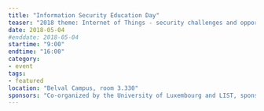 ```yaml
---
title: "Information Security Education Day"
teaser: "2018 theme: Internet of Things - security challenges and opportunities"
date: 2018-05-04
#enddate: 2018-05-04
startime: "9:00"
endtime: "16:00"
category: 
- event 
tags: 
- featured
location: "Belval Campus, room 3.330"
sponsors: "Co-organized by the University of Luxembourg and LIST, sponsored by CLUSIL"
---
```

